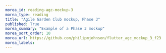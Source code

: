 ```yaml
---
morea_id: reading-agc-mockup-3
morea_type: reading
title: "Agile Garden Club mockup, Phase 3"
published: True
morea_summary: "Example of a Phase 3 mockup"
morea_sort_order: 10
morea_url: https://github.com/philipmjohnson/flutter_agc_mockup_3_f23
morea_labels:
---
```

